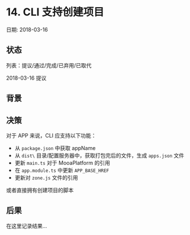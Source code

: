 # 14. CLI 支持创建项目

日期: 2018-03-16

## 状态

列表：提议/通过/完成/已弃用/已取代

2018-03-16 提议

## 背景

 
## 决策

对于 APP 来说，CLI 应支持以下功能：

 - 从 ``package.json`` 中获取 appName
 - 从 ``dist\`` 目录/配置服务器中，获取打包完后的文件，生成 ``apps.json`` 文件
 - 更新 ``main.ts`` 对于 MooaPlatform 的引用
 - 在 ``app.module.ts`` 中更新 ``APP_BASE_HREF``
 - 更新对 ``zone.js`` 文件的引用
 
或者直接拥有创建项目的脚本 

## 后果

在这里记录结果...
